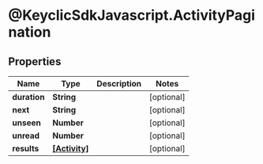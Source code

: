 # @KeyclicSdkJavascript.ActivityPagination

## Properties
Name | Type | Description | Notes
------------ | ------------- | ------------- | -------------
**duration** | **String** |  | [optional] 
**next** | **String** |  | [optional] 
**unseen** | **Number** |  | [optional] 
**unread** | **Number** |  | [optional] 
**results** | [**[Activity]**](Activity.md) |  | [optional] 


